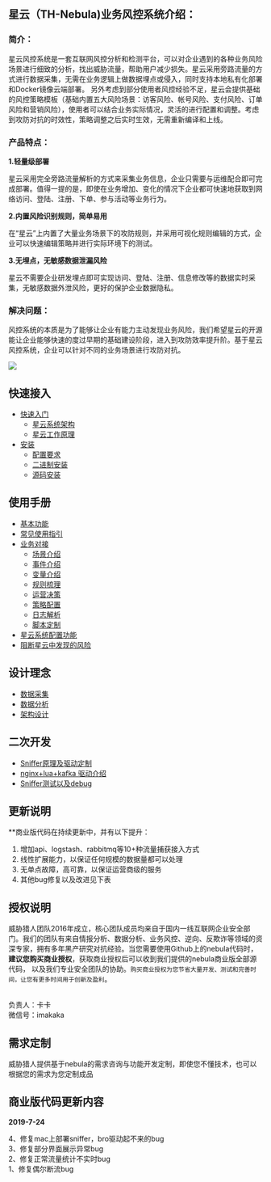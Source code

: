 ## 星云（TH-Nebula)业务风控系统介绍：

### 简介：

星云风控系统是一套互联网风控分析和检测平台，可以对企业遇到的各种业务风险场景进行细致的分析，找出威胁流量，帮助用户减少损失。星云采用旁路流量的方式进行数据采集，无需在业务逻辑上做数据埋点或侵入，同时支持本地私有化部署和Docker镜像云端部署。
另外考虑到部分使用者风控经验不足，星云会提供基础的风控策略模板（基础内置五大风险场景：访客风险、帐号风险、支付风险、订单风险和营销风险），使用者可以结合业务实际情况，灵活的进行配置和调整。考虑到攻防对抗的时效性，策略调整之后实时生效，无需重新编译和上线。

### 产品特点：

**1.轻量级部署** 

星云采用完全旁路流量解析的方式来采集业务信息，企业只需要与运维配合即可完成部署。值得一提的是，即使在业务增加、变化的情况下企业都可快速地获取到网络访问、登陆、注册、下单、参与活动等业务行为。 

**2.内置风险识别规则，简单易用** 

在“星云”上内置了大量业务场景下的攻防规则，并采用可视化规则编辑的方式，企业可以快速编辑策略并进行实际环境下的测试。 

**3.无埋点，无敏感数据泄漏风险** 

星云不需要企业研发埋点即可实现访问、登陆、注册、信息修改等的数据实时采集，无敏感数据外泄风险，更好的保护企业数据隐私。

### 解决问题：

风控系统的本质是为了能够让企业有能力主动发现业务风险，我们希望星云的开源能让企业能够快速的度过早期的基础建设阶段，进入到攻防效率提升阶。基于星云风控系统，企业可以针对不同的业务场景进行攻防对抗。 

![](http://ww1.sinaimg.cn/large/66d0828fgy1g1p9h25nhpj21cs0bkwzg.jpg)


## 快速接入

* [快速入门](https://github.com/threathunterX/nebula_doc/blob/master/chapter2/section1.md)
    * [星云系统架构](https://github.com/threathunterX/nebula_doc/blob/master/chapter2/section1/section1.1.md)
    * [星云工作原理](https://github.com/threathunterX/nebula_doc/blob/master/chapter2/section1/section1.2.md)
* [安装](https://github.com/threathunterX/nebula_doc/blob/master/chapter2/section2.md)
    * [配置要求](https://github.com/threathunterX/nebula_doc/blob/master/chapter2/section2/section2.1.md)
    * [二进制安装](https://github.com/threathunterX/nebula_doc/blob/master/chapter2/section2/section2.2.md)
    * [源码安装](https://github.com/threathunterX/nebula_doc/blob/master/chapter2/section2/section2.3.md)
    
## 使用手册

* [基本功能](https://github.com/threathunterX/nebula_doc/blob/master/chapter3/section1.md)
* [常见使用指引](https://github.com/threathunterX/nebula_doc/blob/master/chapter3/section2.md)
* [业务对接](https://github.com/threathunterX/nebula_doc/blob/master/chapter3/section3.md)
    * [场景介绍](https://github.com/threathunterX/nebula_doc/blob/master/chapter3/section3/section3.1.md)
    * [事件介绍](https://github.com/threathunterX/nebula_doc/blob/master/chapter3/section3/section3.2.md)
    * [变量介绍](https://github.com/threathunterX/nebula_doc/blob/master/chapter3/section3/section3.3.md)
    * [规则梳理](https://github.com/threathunterX/nebula_doc/blob/master/chapter3/section3/section3.4.md)
    * [运营决策](https://github.com/threathunterX/nebula_doc/blob/master/chapter3/section3/section3.5.md)
    * [策略配置](https://github.com/threathunterX/nebula_doc/blob/master/chapter3/section3/section3.6.md)
    * [日志解析](https://github.com/threathunterX/nebula_doc/blob/master/chapter3/section3/section3.7.md)
    * [脚本定制](https://github.com/threathunterX/nebula_doc/blob/master/chapter3/section3/section3.8.md)
* [星云系统配置功能](https://github.com/threathunterX/nebula_doc/blob/master/chapter3/section4.md)
* [阻断星云中发现的风险](https://github.com/threathunterX/nebula_doc/blob/master/chapter3/section5.md)
    
## 设计理念

* [数据采集](https://github.com/threathunterX/nebula_doc/blob/master/chapter4/section1.md)
* [数据分析](https://github.com/threathunterX/nebula_doc/blob/master/chapter4/section2.md)
* [架构设计](https://github.com/threathunterX/nebula_doc/blob/master/chapter4/section3.md)

## 二次开发

* [Sniffer原理及驱动定制](https://github.com/threathunterX/nebula_doc/blob/master/chapter5/section1.md)
* [nginx+lua+kafka 驱动介绍](https://github.com/threathunterX/nebula_doc/blob/master/chapter5/section2.md)
* [Sniffer测试以及debug](https://github.com/threathunterX/nebula_doc/blob/master/chapter5/section3.md)

## 更新说明

**商业版代码在持续更新中，并有以下提升：

1. 增加api、logstash、rabbitmq等10+种流量捕获接入方式
2. 线性扩展能力，以保证任何规模的数据量都可以处理
3. 无单点故障，高可靠，以保证运营商级的服务
4. 其他bug修复以及改进见下表

## 授权说明

威胁猎人团队2016年成立，核心团队成员均来自于国内一线互联网企业安全部门。我们的团队有来自情报分析、数据分析、业务风控、逆向、反欺诈等领域的资深专家，拥有多年黑产研究对抗经验。当您需要使用Github上的nebula代码时，**建议您购买商业授权**，获取商业授权后可以收到我们提供的nebula商业版全部源代码， 以及我们专业安全团队的协助。`购买商业授权为您节省大量开发、测试和完善时间，让您有更多时间用于创新及盈利`。

<br/>
负责人：卡卡<br/>
微信号：imakaka<br/>

## 需求定制

威胁猎人提供基于nebula的需求咨询与功能开发定制，即使您不懂技术，也可以根据您的需求为您定制成品

## 商业版代码更新内容

**2019-7-24**

4、修复mac上部署sniffer，bro驱动起不来的bug<br/>
3、修复部分界面展示异常bug<br/>
2、修复正常流量统计不实时bug<br/>
1、修复偶尔断流bug<br/>






